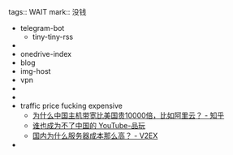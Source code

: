 tags:: WAIT
mark:: 没钱

- telegram-bot
  - tiny-tiny-rss
-
- onedrive-index
- blog
- img-host
- vpn
-
-
- traffic price fucking expensive
  - [为什么中国主机带宽比美国贵10000倍，比如阿里云？ - 知乎](https://www.zhihu.com/question/324830636)
  - [谁也成为不了中国的 YouTube-品玩](https://www.pingwest.com/a/213990)
  - [国内为什么服务器成本那么高？ - V2EX](https://www.v2ex.com/t/837890)
-